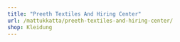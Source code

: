 ```yaml
---
title: "Preeth Textiles And Hiring Center"
url: /mattukkatta/preeth-textiles-and-hiring-center/
shop: Kleidung
---
```


